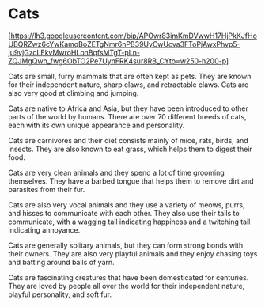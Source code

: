 # Cats
[https://lh3.googleusercontent.com/bip/APOwr83imKmDVwwH17HjPkKJfHoUBQRZwz6cYwKamqBoZETgNmr6nPB39UyCwUcva3FToPjAwxPhvp5-ju9vjGzcLEkvMwroHLonBqfsMTgT-pLn-ZQJMgQwh_fwg6ObTO2Pe7UynFRK4sur8RB_CYto=w250-h200-p]

Cats are small, furry mammals that are often kept as pets. They are known for their independent nature, sharp claws, and retractable claws. Cats are also very good at climbing and jumping.

Cats are native to Africa and Asia, but they have been introduced to other parts of the world by humans. There are over 70 different breeds of cats, each with its own unique appearance and personality.

Cats are carnivores and their diet consists mainly of mice, rats, birds, and insects. They are also known to eat grass, which helps them to digest their food.

Cats are very clean animals and they spend a lot of time grooming themselves. They have a barbed tongue that helps them to remove dirt and parasites from their fur.

Cats are also very vocal animals and they use a variety of meows, purrs, and hisses to communicate with each other. They also use their tails to communicate, with a wagging tail indicating happiness and a twitching tail indicating annoyance.

Cats are generally solitary animals, but they can form strong bonds with their owners. They are also very playful animals and they enjoy chasing toys and batting around balls of yarn.

Cats are fascinating creatures that have been domesticated for centuries. They are loved by people all over the world for their independent nature, playful personality, and soft fur.
